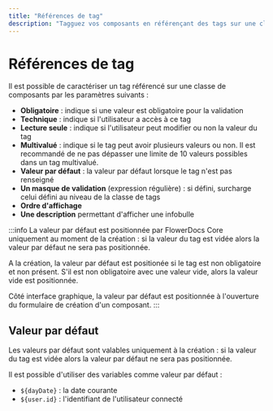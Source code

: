```yaml
---
title: "Références de tag"
description: "Tagguez vos composants en référençant des tags sur une classe de composants"
---
```


# Références de tag

Il est possible de caractériser un tag référencé sur une classe de composants par les paramètres suivants :

* **Obligatoire** : indique si une valeur est obligatoire pour la validation
* **Technique** : indique si l'utilisateur a accès à ce tag 
* **Lecture seule** : indique si l'utilisateur peut modifier ou non la valeur du tag
* **Multivalué** : indique si le tag peut avoir plusieurs valeurs ou non. Il est recommandé de ne pas dépasser une limite de 10 valeurs possibles dans un tag multivalué.
* **Valeur par défaut** : la valeur par défaut lorsque le tag n'est pas renseigné
* **Un masque de validation** (expression régulière) : si défini, surcharge celui défini au niveau de la classe de tags
* **Ordre d'affichage**
* **Une description** permettant d'afficher une infobulle

:::info
La valeur par défaut est positionnée par FlowerDocs Core uniquement au moment de la création : si la valeur du tag est vidée alors la valeur par défaut ne sera pas positionnée.

A la création, la valeur par défaut est positionée si le tag est non obligatoire et non présent. S'il est non obligatoire avec une valeur vide, alors la valeur vide est positionnée.

Côté interface graphique, la valeur par défaut est positionnée à l'ouverture du formulaire de création d'un composant.
:::

## Valeur par défaut 

Les valeurs par défaut sont valables uniquement à la création : si la valeur du tag est vidée alors la valeur par défaut ne sera pas positionnée. 

Il est possible d'utiliser des variables comme valeur par défaut :

* `${dayDate}` : la date courante
* `${user.id}` : l'identifiant de l'utilisateur connecté